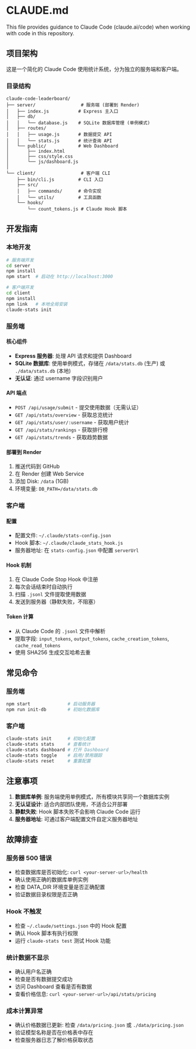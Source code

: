# CLAUDE.md

This file provides guidance to Claude Code (claude.ai/code) when working with code in this repository.

## 项目架构

这是一个简化的 Claude Code 使用统计系统，分为独立的服务端和客户端。

### 目录结构

```
claude-code-leaderboard/
├── server/                 # 服务端 (部署到 Render)
│   ├── index.js           # Express 主入口
│   ├── db/
│   │   └── database.js    # SQLite 数据库管理 (单例模式)
│   ├── routes/
│   │   ├── usage.js       # 数据提交 API
│   │   └── stats.js       # 统计查询 API
│   └── public/            # Web Dashboard
│       ├── index.html
│       ├── css/style.css
│       └── js/dashboard.js
│
└── client/                 # 客户端 CLI
    ├── bin/cli.js         # CLI 入口
    ├── src/
    │   ├── commands/      # 命令实现
    │   └── utils/         # 工具函数
    └── hooks/
        └── count_tokens.js # Claude Hook 脚本
```

## 开发指南

### 本地开发

```bash
# 服务端开发
cd server
npm install
npm start  # 启动在 http://localhost:3000

# 客户端开发  
cd client
npm install
npm link   # 本地全局安装
claude-stats init
```

### 服务端

#### 核心组件
- **Express 服务器**: 处理 API 请求和提供 Dashboard
- **SQLite 数据库**: 使用单例模式，存储在 `/data/stats.db` (生产) 或 `./data/stats.db` (本地)
- **无认证**: 通过 username 字段识别用户

#### API 端点
- `POST /api/usage/submit` - 提交使用数据（无需认证）
- `GET /api/stats/overview` - 获取总览统计
- `GET /api/stats/user/:username` - 获取用户统计
- `GET /api/stats/rankings` - 获取排行榜
- `GET /api/stats/trends` - 获取趋势数据

#### 部署到 Render
1. 推送代码到 GitHub
2. 在 Render 创建 Web Service
3. 添加 Disk: `/data` (1GB)
4. 环境变量: `DB_PATH=/data/stats.db`

### 客户端

#### 配置
- 配置文件: `~/.claude/stats-config.json`
- Hook 脚本: `~/.claude/claude_stats_hook.js`
- 服务器地址: 在 `stats-config.json` 中配置 `serverUrl`

#### Hook 机制
1. 在 Claude Code Stop Hook 中注册
2. 每次会话结束时自动执行
3. 扫描 `.jsonl` 文件提取使用数据
4. 发送到服务器（静默失败，不阻塞）

#### Token 计算
- 从 Claude Code 的 `.jsonl` 文件中解析
- 提取字段: `input_tokens`, `output_tokens`, `cache_creation_tokens`, `cache_read_tokens`
- 使用 SHA256 生成交互哈希去重

## 常见命令

### 服务端
```bash
npm start              # 启动服务器
npm run init-db        # 初始化数据库
```

### 客户端
```bash
claude-stats init      # 初始化配置
claude-stats stats     # 查看统计
claude-stats dashboard # 打开 Dashboard
claude-stats toggle    # 启用/禁用跟踪
claude-stats reset     # 重置配置
```

## 注意事项

1. **数据库单例**: 服务端使用单例模式，所有模块共享同一个数据库实例
2. **无认证设计**: 适合内部团队使用，不适合公开部署
3. **静默失败**: Hook 脚本失败不会影响 Claude Code 运行
4. **服务器地址**: 可通过客户端配置文件自定义服务器地址

## 故障排查

### 服务器 500 错误
- 检查数据库是否初始化: `curl <your-server-url>/health`
- 确认使用正确的数据库单例实例
- 检查 DATA_DIR 环境变量是否正确配置
- 验证数据目录权限是否正确

### Hook 不触发
- 检查 `~/.claude/settings.json` 中的 Hook 配置
- 确认 Hook 脚本有执行权限
- 运行 `claude-stats test` 测试 Hook 功能

### 统计数据不显示
- 确认用户名正确
- 检查是否有数据提交成功
- 访问 Dashboard 查看是否有数据
- 查看价格信息: `curl <your-server-url>/api/stats/pricing`

### 成本计算异常
- 确认价格数据已更新: 检查 `/data/pricing.json` 或 `./data/pricing.json`
- 验证模型名称是否在价格表中存在
- 检查服务器日志了解价格获取状态